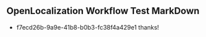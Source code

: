 ## OpenLocalization Workflow Test MarkDown
* f7ecd26b-9a9e-41b8-b0b3-fc38f4a429e1 
thanks!<!--HONumber=Mar16_HO3-->
